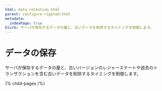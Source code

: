 ```yaml
---
html: data-retention.html
parent: configure-rippled.html
metadata:
  indexPage: true
blurb: サーバが保存するデータの量と、古いデータを削除するタイミングを制御します。
---
```

# データの保存

サーバが保存するデータの量と、古いバージョンのレジャーステートや過去のトランザクションを含む古いデータを削除するタイミングを制御します。


{% child-pages /%}
